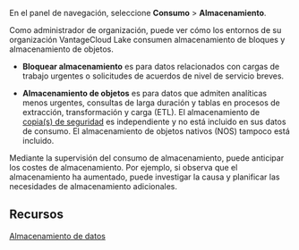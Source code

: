 En el panel de navegación, seleccione **Consumo** \> **Almacenamiento**.

Como administrador de organización, puede ver cómo los entornos de su organización VantageCloud Lake consumen almacenamiento de bloques y almacenamiento de objetos.

-   **Bloquear almacenamiento** es para datos relacionados con cargas de trabajo urgentes o solicitudes de acuerdos de nivel de servicio breves.

-   **Almacenamiento de objetos** es para datos que admiten analíticas menos urgentes, consultas de larga duración y tablas en procesos de extracción, transformación y carga (ETL). El almacenamiento de [copia(s) de seguridad](jrq1640280690304.md) es independiente y no está incluido en sus datos de consumo. El almacenamiento de objetos nativos (NOS) tampoco está incluido.

Mediante la supervisión del consumo de almacenamiento, puede anticipar los costes de almacenamiento. Por ejemplo, si observa que el almacenamiento ha aumentado, puede investigar la causa y planificar las necesidades de almacenamiento adicionales.

Recursos
--------

[Almacenamiento de datos](https://docs.teradata.com/access/sources/dita/topic?dita:mapPath=phg1621910019905.ditamap&dita:ditavalPath=pny1626732985837.ditaval&dita:topicPath=xsu1681863280880.dita)
